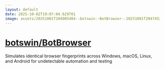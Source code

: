 ```yaml
---
layout: default
date: 2025-10-02T19:07:04.629701
image: assets/20251001T204005484--botswin--BotBrowser--20251001T204745287--cropped.png
---
```


# [botswin/BotBrowser](https://github.com/botswin/BotBrowser)

Simulates identical browser fingerprints across Windows, macOS, Linux, and Android for undetectable automation and testing
